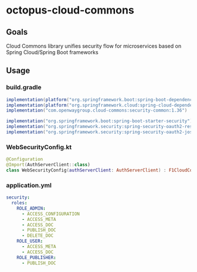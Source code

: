 # octopus-cloud-commons

## Goals
Cloud Commons library unifies security flow for microservices based on Spring Cloud/Spring Boot frameworks

## Usage
### build.gradle
```groovy
implementation(platform("org.springframework.boot:spring-boot-dependencies:${project['spring-boot.version']}"))
implementation(platform("org.springframework.cloud:spring-cloud-dependencies:${project['spring-cloud.version']}"))
implementation("com.openwaygroup.cloud-commons:security-common:1.36")

implementation("org.springframework.boot:spring-boot-starter-security")
implementation("org.springframework.security:spring-security-oauth2-resource-server")
implementation("org.springframework.security:spring-security-oauth2-jose")
```

### WebSecurityConfig.kt
```kotlin
@Configuration
@Import(AuthServerClient::class)
class WebSecurityConfig(authServerClient: AuthServerClient) : F1CloudCommonWebSecurityConfig(authServerClient)
```

### application.yml
```yaml
security:
  roles:
    ROLE_ADMIN:
      - ACCESS_CONFIGURATION
      - ACCESS_META
      - ACCESS_DOC
      - PUBLISH_DOC
      - DELETE_DOC
    ROLE_USER:
      - ACCESS_META
      - ACCESS_DOC
    ROLE_PUBLISHER:
      - PUBLISH_DOC

```
